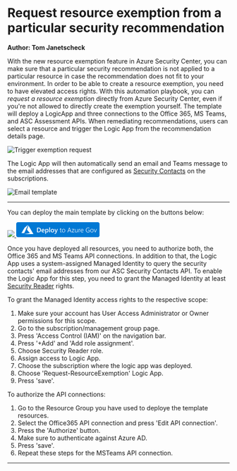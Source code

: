 # Request resource exemption from a particular security recommendation
**Author: Tom Janetscheck**

With the new resource exemption feature in Azure Security Center, you can make sure that a particular security recommendation is not applied to a particular resource in case the recommendation does not fit to your environment. In order to be able to create a resource exemption, you need to have elevated access rights. With this automation playbook, you can _request a resource exemption_ directly from Azure Security Center, even if you're not allowed to directly create the exemption yourself. The template will deploy a LogicApp and three connections to the Office 365, MS Teams, and ASC Assessment APIs. When remediating recommendations, users can select a resource and trigger the Logic App from the recommendation details page.

![Trigger exemption request](https://raw.githubusercontent.com/Azure/Azure-Security-Center/master/Workflow%20automation/Request-ResourceExemption/TriggerExemptionRequest.png)

The Logic App will then automatically send an email and Teams message to the email addresses that are configured as [Security Contacts](https://docs.microsoft.com/en-us/azure/security-center/security-center-provide-security-contact-details) on the subscriptions.

![Email template](https://raw.githubusercontent.com/Azure/Azure-Security-Center/master/Workflow%20automation/Request-ResourceExemption/EmailTemplate.png)

***

You can deploy the main template by clicking on the buttons below:

<a href="https://portal.azure.com/#create/Microsoft.Template/uri/https%3A%2F%2Fraw.githubusercontent.com%2FAzure%2FAzure-Security-Center%2Fmaster%2FWorkflow%2520automation%2FRequest-ResourceExemption%2Fazuredeploy.json" target="_blank">
    <img src="https://aka.ms/deploytoazurebutton"/>
</a>
<a href="https://portal.azure.us/#create/Microsoft.Template/uri/https%3A%2F%2Fraw.githubusercontent.com%2FAzure%2FAzure-Security-Center%2Fmaster%2FWorkflow%2520automation%2FRequest-ResourceExemption%2Fazuredeploy.json" target="_blank">
<img src="https://raw.githubusercontent.com/Azure/azure-quickstart-templates/master/1-CONTRIBUTION-GUIDE/images/deploytoazuregov.png"/>
</a> 

Once you have deployed all resources, you need to authorize both, the Office 365 and MS Teams API connections. In addition to that, the Logic App uses a system-assigned Managed Identity to query the security contacts' email addresses from our ASC Security Contacts API. To enable the Logic App for this step, you need to grant the Managed Identity at least [Security Reader](https://docs.microsoft.com/en-us/azure/security-center/security-center-permissions) rights.

To grant the Managed Identity access rights to the respective scope:
1. Make sure your account has User Access Administrator or Owner permissions for this scope.
2. Go to the subscription/management group page.
3. Press 'Access Control (IAM)' on the navigation bar.
4. Press '+Add' and 'Add role assignment'.
5. Choose Security Reader role.
6. Assign access to Logic App.
7. Choose the subscription where the logic app was deployed.
8. Choose 'Request-ResourceExemption' Logic App.
9. Press 'save'.

To authorize the API connections:
1. Go to the Resource Group you have used to deploye the template resources.
2. Select the Office365 API connection and press 'Edit API connection'.
3. Press the 'Authorize' button.
4. Make sure to authenticate against Azure AD.
5. Press 'save'.
6. Repeat these steps for the MSTeams API connection.

***

